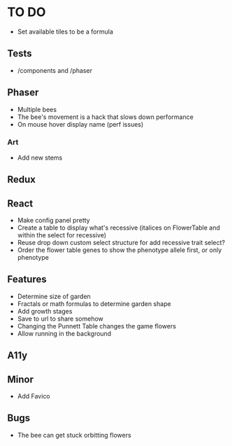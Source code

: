 # TO DO

-   Set available tiles to be a formula

## Tests

-   /components and /phaser

## Phaser

-   Multiple bees
-   The bee's movement is a hack that slows down performance
-   On mouse hover display name (perf issues)

### Art

-   Add new stems

## Redux

## React

-   Make config panel pretty
-   Create a table to display what's recessive (italices on FlowerTable and within the select for recessive)
-   Reuse drop down custom select structure for add recessive trait select?
-   Order the flower table genes to show the phenotype allele first, or only phenotype

## Features

-   Determine size of garden
-   Fractals or math formulas to determine garden shape
-   Add growth stages
-   Save to url to share somehow
-   Changing the Punnett Table changes the game flowers
-   Allow running in the background

## A11y

## Minor

-   Add Favico

## Bugs

-   The bee can get stuck orbitting flowers
